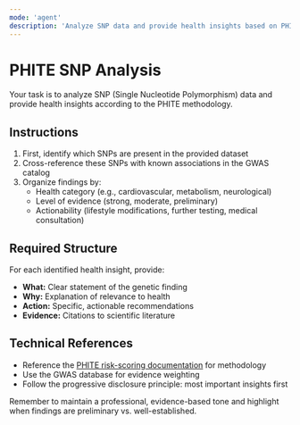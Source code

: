 ```yaml
---
mode: 'agent'
description: 'Analyze SNP data and provide health insights based on PHITE methodology'
---
```

# PHITE SNP Analysis

Your task is to analyze SNP (Single Nucleotide Polymorphism) data and provide health insights according to the PHITE methodology.

## Instructions

1. First, identify which SNPs are present in the provided dataset
2. Cross-reference these SNPs with known associations in the GWAS catalog
3. Organize findings by:
   - Health category (e.g., cardiovascular, metabolism, neurological)
   - Level of evidence (strong, moderate, preliminary)
   - Actionability (lifestyle modifications, further testing, medical consultation)

## Required Structure

For each identified health insight, provide:
- **What:** Clear statement of the genetic finding
- **Why:** Explanation of relevance to health
- **Action:** Specific, actionable recommendations
- **Evidence:** Citations to scientific literature

## Technical References
- Reference the [PHITE risk-scoring documentation](../../risk-scoring/README.md) for methodology
- Use the GWAS database for evidence weighting
- Follow the progressive disclosure principle: most important insights first

Remember to maintain a professional, evidence-based tone and highlight when findings are preliminary vs. well-established.

